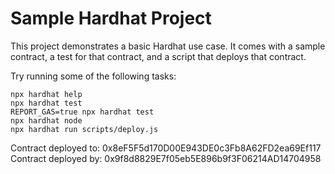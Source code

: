 # Sample Hardhat Project

This project demonstrates a basic Hardhat use case. It comes with a sample contract, a test for that contract, and a script that deploys that contract.

Try running some of the following tasks:

```shell
npx hardhat help
npx hardhat test
REPORT_GAS=true npx hardhat test
npx hardhat node
npx hardhat run scripts/deploy.js
```


Contract deployed to:  0x8eF5F5d170D00E943DE0c3Fb8A62FD2ea69Ef117
Contract deployed by:  0x9f8d8829E7f05eb5E896b9f3F06214AD14704958 
